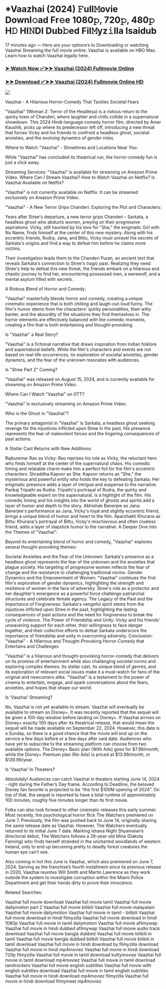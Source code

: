 # *Vaazhai (2024) 𝙵ull𝙼ovie Downl𝚘ad Fr𝚎e 1080𝚙, 720𝚙, 480𝚙 H𝙳 HI𝙽DI Dub𝚋ed Fil𝙼yz𝚒lla Isaidub
17 minutes ago — Here are your options’s to Downloading or watching Vaazhai Streaming the full movie online. Vaazhai is available on HBO Max. Learn how to watch Vaazhai legally here.


### [➤ Watch Now ✅➤➤ Vaazhai (2024) Fullmovie Online](https://t.co/BBWYO8DEUJ)

### [➤➤ Download ✅➤➤ Vaazhai (2024) Fullmovie Online HD](https://t.co/BBWYO8DEUJ)

<p dir="auto"><a href="https://t.co/BBWYO8DEUJ" title="PLAY NOW" rel="nofollow"><img src="https://i.imgur.com/jhNGoEt.gif" style="max-width: 100%;"></a></p>


Vaazhai - A Hilarious Horror-Comedy That Tackles Societal Fears

"Vaazhai" (Woman 2: Terror of the Headless) is a riotous return to the quirky town of Chanderi, where laughter and chills collide in a supernatural showdown. This 2024 Hindi-language comedy horror film, directed by Amar Kaushik, picks up where its predecessor left off, introducing a new threat that forces Vicky and his friends to confront a headless ghost, societal anxieties, and the evolving dynamics of gender roles.

Where to Watch "Vaazhai" - Showtimes and Locations Near You:

While "Vaazhai" has concluded its theatrical run, the horror-comedy fun is just a click away.

Streaming Services: "Vaazhai" is available for streaming on Amazon Prime Video.
Where Can I Stream Vaazhai? How to Watch Vaazhai on Netflix? Is Vaazhai Available on Netflix?

"Vaazhai" is not currently available on Netflix. It can be streamed exclusively on Amazon Prime Video.

"Vaazhai" - A New Terror Grips Chanderi: Exploring the Plot and Characters:

Years after Stree's departure, a new terror grips Chanderi – Sarkata, a headless ghost who abducts women, preying on their progressive aspirations. Vicky, still haunted by his love for "She," the enigmatic Girl with No Name, finds himself at the center of this new mystery. Along with his eccentric friends, Rudra, Jana, and Bittu, Vicky must unravel the secrets of Sarkata's origins and find a way to defeat him before he claims more victims.

Their investigation leads them to the Chanderi Puran, an ancient text that reveals Sarkata's connection to Stree's tragic past. Realizing they need Stree's help to defeat this new threat, the friends embark on a hilarious and chaotic journey to find her, encountering possessed men, a werewolf, and a mental asylum filled with secrets.

A Riotous Blend of Horror and Comedy:

"Vaazhai" masterfully blends horror and comedy, creating a unique cinematic experience that is both chilling and laugh-out-loud funny. The film's humor stems from the characters' quirky personalities, their witty banter, and the absurdity of the situations they find themselves in. The horror elements are effectively balanced with the comedic moments, creating a film that is both entertaining and thought-provoking.

Is "Vaazhai" a Real Story?

"Vaazhai" is a fictional narrative that draws inspiration from Indian folklore and supernatural beliefs. While the film's characters and events are not based on real-life occurrences, its exploration of societal anxieties, gender dynamics, and the fear of the unknown resonates with audiences.

Is "Stree Part 2" Coming?

"Vaazhai" was released on August 15, 2024, and is currently available for streaming on Amazon Prime Video.

Where Can I Watch "Vaazhai" on OTT?

"Vaazhai" is exclusively streaming on Amazon Prime Video.

Who is the Ghost in "Vaazhai"?

The primary antagonist in "Vaazhai" is Sarkata, a headless ghost seeking revenge for the injustices inflicted upon Stree in the past. His presence represents the fear of malevolent forces and the lingering consequences of past actions.

A Stellar Cast Returns with New Additions:

Rajkummar Rao as Vicky: Rao reprises his role as Vicky, the reluctant hero who finds himself at the center of the supernatural chaos. His comedic timing and relatable charm make him a perfect foil for the film's eccentric characters.
Shraddha Kapoor as She: Kapoor returns as "She," the mysterious and powerful entity who holds the key to defeating Sarkata. Her enigmatic presence adds a layer of intrigue and suspense to the narrative.
Pankaj Tripathi as Rudra: Tripathi's portrayal of Rudra, the quirky and knowledgeable expert on the supernatural, is a highlight of the film. His comedic timing and his insights into the world of ghosts and spirits add a layer of humor and depth to the story.
Abhishek Banerjee as Jana: Banerjee's performance as Jana, Vicky's loyal and slightly eccentric friend, brings a unique blend of humor and heart to the film.
Aparshakti Khurana as Bittu: Khurana's portrayal of Bittu, Vicky's mischievous and often clueless friend, adds a layer of slapstick humor to the narrative.
A Deeper Dive into the Themes of "Vaazhai":

Beyond its entertaining blend of horror and comedy, "Vaazhai" explores several thought-provoking themes:

Societal Anxieties and the Fear of the Unknown: Sarkata's presence as a headless ghost represents the fear of the unknown and the anxieties that plague society. His targeting of progressive women reflects the fear of change and the resistance to challenging traditional norms.
Gender Dynamics and the Empowerment of Women: "Vaazhai" continues the first film's exploration of gender dynamics, highlighting the strength and resilience of women in the face of adversity. Stree's role as a protector and her daughter's emergence as a powerful force challenge patriarchal structures and celebrate female agency.
The Legacy of the Past and the Importance of Forgiveness: Sarkata's vengeful spirit stems from the injustices inflicted upon Stree in the past, highlighting the lasting consequences of past actions and the need for forgiveness to break the cycle of violence.
The Power of Friendship and Unity: Vicky and his friends' unwavering support for each other, their willingness to face danger together, and their collective efforts to defeat Sarkata underscore the importance of friendship and unity in overcoming adversity.
Conclusion: "Vaazhai" - A Hilarious and Thought-Provoking Horror-Comedy that Entertains and Challenges

"Vaazhai" is a hilarious and thought-provoking horror-comedy that delivers on its promise of entertainment while also challenging societal norms and exploring complex themes. Its stellar cast, its unique blend of genres, and its exploration of relevant social issues make it a must-watch for fans of the original and newcomers alike. "Vaazhai" is a testament to the power of cinema to entertain, engage, and spark conversations about the fears, anxieties, and hopes that shape our world.


Is ‘Vaazhai’ Streaming?

No, Vaazhai is not yet available to stream. Vaazhai will eventually be available to stream on Disney+. It was recently reported that the sequel will be given a 100-day window before landing on Disney+. If Vaazhai arrives on Disney+ exactly 100 days after its theatrical release, that would mean the sequel will be made available on September 22, 2024. However, this date is a Sunday, so there is a good chance that the movie will end up on the service a few days before or a few days after said date. Audiences who have yet to subscribe to the streaming platform can choose from two available options. The Disney+ Basic plan (With Ads) goes for $7.99/month, while the Disney+ Premium plan (No Ads) is priced at $13.99/month, or $139.99/year.

Is ‘Vaazhai’ In Theaters?

Absolutely! Audiences can catch Vaazhai in theaters starting June 14, 2024 - right during the Father’s Day frame. According to Deadline, the beloved Disney fan favorite is projected to be “the first $100M opening of 2024”. On top of that, the sequel is reported to have a total runtime of approximately 100 minutes, roughly five minutes longer than its first movie.

Folks can also look forward to other cinematic releases this early summer. Most recently, the psychological horror flick The Watchers premiered on June 7. Previously, the film was pushed back to June 14, originally sharing the same release date as Vaazhai. However, The Watchers eventually returned to its initial June 7 date. Marking Ishana Night Shyamalan’s directorial debut, The Watchers follows a 28-year-old Mina (Dakota Fanning) who finds herself stranded in the uncharted woodlands of western Ireland, only to end up becoming pretty to deadly forest creatures the human eye can’t see.

Also coming in hot this June is Vaazhai, which also premiered on June 7, 2024. Serving as the franchise’s fourth installment since its previous release in 2020, Vaazhai reunites Will Smith and Martin Lawrence as they work outside the system to investigate corruption within the Miami Police Department and get their hands dirty to prove their innocence.


Related Searches:

Vaazhai full movie download
Vaazhai full movie tamil
Vaazhai full movie dailymotion part 2
Vaazhai full movie bilibili
Vaazhai full movie malayalam
Vaazhai full movie dailymotion
Vaazhai full movie in tamil - bilibili
Vaazhai full movie download in hindi filmyzilla
Vaazhai full movie download in hindi 1080p
Vaazhai full movie in tamil dailymotion
Vaazhai full movie afilmywap
Vaazhai full movie in hindi dubbed afilmywap
Vaazhai full movie audio track download
Vaazhai full movie bangla dubbed
Vaazhai full movie bilibili in tamil
Vaazhai full movie bangla dubbed bilibili
Vaazhai full movie bilibili in tamil download
Vaazhai full movie in hindi download by filmyzilla
download Vaazhai full movie in hindi mp4moviez
Vaazhai full movie in hindi download 720p filmyzilla
Vaazhai full movie in tamil download kuttymovies
Vaazhai full movie in tamil download mp4moviez
Vaazhai full movie in tamil download tamilrockers
Vaazhai full movie english subtitles
Vaazhai full movie with english subtitles download
Vaazhai full movie in tamil english subtitles
Vaazhai full movie in hindi download mp4moviez filmyzilla
Vaazhai full movie in hindi download filmymeet mp4moviez
